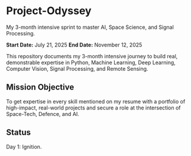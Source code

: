 # Project-Odyssey
My 3-month intensive sprint to master AI, Space Science, and Signal Processing.

**Start Date:** July 21, 2025
**End Date:** November 12, 2025

This repository documents my 3-month intensive journey to build real, demonstrable expertise in Python, Machine Learning, Deep Learning, Computer Vision, Signal Processing, and Remote Sensing.

## Mission Objective
To get expertise in every skill mentioned on my resume with a portfolio of high-impact, real-world projects and secure a role at the intersection of Space-Tech, Defence, and AI.

## Status
Day 1: Ignition.
